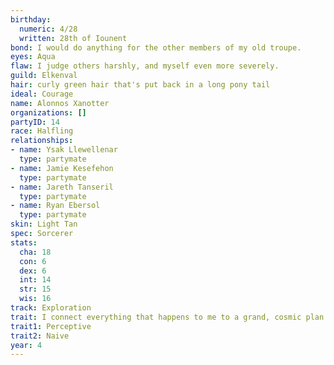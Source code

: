 ```yaml
---
birthday:
  numeric: 4/28
  written: 28th of Iounent
bond: I would do anything for the other members of my old troupe.
eyes: Aqua
flaw: I judge others harshly, and myself even more severely.
guild: Elkenval
hair: curly green hair that's put back in a long pony tail
ideal: Courage
name: Alonnos Xanotter
organizations: []
partyID: 14
race: Halfling
relationships:
- name: Ysak Llewellenar
  type: partymate
- name: Jamie Kesefehon
  type: partymate
- name: Jareth Tanseril
  type: partymate
- name: Ryan Ebersol
  type: partymate
skin: Light Tan
spec: Sorcerer
stats:
  cha: 18
  con: 6
  dex: 6
  int: 14
  str: 15
  wis: 16
track: Exploration
trait: I connect everything that happens to me to a grand, cosmic plan.
trait1: Perceptive
trait2: Naive
year: 4
---
```

